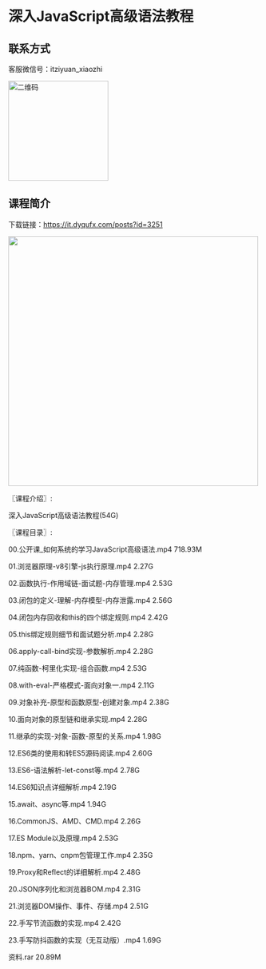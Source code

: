 # 深入JavaScript高级语法教程

## 联系方式

客服微信号：itziyuan_xiaozhi

<img src="https://ziyuanyun.oss-cn-guangzhou.aliyuncs.com/common/20240614073449/666b82192834a.jpg" width="200" height="200" alt="二维码">

## 课程简介

下载链接：https://it.dyqufx.com/posts?id=3251

<img src="https://ziyuanyun.oss-cn-guangzhou.aliyuncs.com/yun/20240515185103/664493974de74.jpg" width="500" alt="">

  〖课程介绍〗:

 深入JavaScript高级语法教程(54G)

 〖课程目录〗:

 00.公开课_如何系统的学习JavaScript高级语法.mp4 718.93M

 01.浏览器原理-v8引擎-js执行原理.mp4 2.27G

 02.函数执行-作用域链-面试题-内存管理.mp4 2.53G

 03.闭包的定义-理解-内存模型-内存泄露.mp4 2.56G

 04.闭包内存回收和this的四个绑定规则.mp4 2.42G

 05.this绑定规则细节和面试题分析.mp4 2.28G

 06.apply-call-bind实现-参数解析.mp4 2.28G

 07.纯函数-柯里化实现-组合函数.mp4 2.53G

 08.with-eval-严格模式-面向对象一.mp4 2.11G

 09.对象补充-原型和函数原型-创建对象.mp4 2.38G

 10.面向对象的原型链和继承实现.mp4 2.28G

 11.继承的实现-对象-函数-原型的关系.mp4 1.98G

 12.ES6类的使用和转ES5源码阅读.mp4 2.60G

 13.ES6-语法解析-let-const等.mp4 2.78G

 14.ES6知识点详细解析.mp4 2.19G

 15.await、async等.mp4 1.94G

 16.CommonJS、AMD、CMD.mp4 2.26G

 17.ES Module以及原理.mp4 2.53G

 18.npm、yarn、cnpm包管理工作.mp4 2.35G

 19.Proxy和Reflect的详细解析.mp4 2.48G

 20.JSON序列化和浏览器BOM.mp4 2.31G

 21.浏览器DOM操作、事件、存储.mp4 2.51G

 22.手写节流函数的实现.mp4 2.42G

 23.手写防抖函数的实现（无互动版）.mp4 1.69G

 资料.rar 20.89M

  
